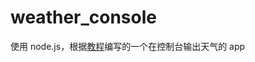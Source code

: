 # weather_console
使用 node.js，根据[教程](https://codeburst.io/build-a-weather-website-in-30-minutes-with-node-js-express-openweather-a317f904897b)编写的一个在控制台输出天气的 app
